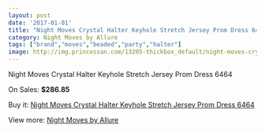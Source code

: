 ```yaml
---
layout: post
date: '2017-01-01'
title: "Night Moves Crystal Halter Keyhole Stretch Jersey Prom Dress 6464"
category: Night Moves by Allure
tags: ["brand","moves","beaded","party","halter"]
image: http://img.princessan.com/13205-thickbox_default/night-moves-crystal-halter-keyhole-stretch-jersey-prom-dress-6464.jpg
---
```

Night Moves Crystal Halter Keyhole Stretch Jersey Prom Dress 6464

On Sales: **$286.85**
<a href="https://www.princessan.com/en/night-moves-by-allure/6239-night-moves-crystal-halter-keyhole-stretch-jersey-prom-dress-6464.html"><amp-img layout="responsive" width="600" height="600" src="//img.princessan.com/13205-thickbox_default/night-moves-crystal-halter-keyhole-stretch-jersey-prom-dress-6464.jpg" alt="Night Moves Crystal Halter Keyhole Stretch Jersey Prom Dress 6464 0" /></a>
<a href="https://www.princessan.com/en/night-moves-by-allure/6239-night-moves-crystal-halter-keyhole-stretch-jersey-prom-dress-6464.html"><amp-img layout="responsive" width="600" height="600" src="//img.princessan.com/13206-thickbox_default/night-moves-crystal-halter-keyhole-stretch-jersey-prom-dress-6464.jpg" alt="Night Moves Crystal Halter Keyhole Stretch Jersey Prom Dress 6464 1" /></a>
<a href="https://www.princessan.com/en/night-moves-by-allure/6239-night-moves-crystal-halter-keyhole-stretch-jersey-prom-dress-6464.html"><amp-img layout="responsive" width="600" height="600" src="//img.princessan.com/13207-thickbox_default/night-moves-crystal-halter-keyhole-stretch-jersey-prom-dress-6464.jpg" alt="Night Moves Crystal Halter Keyhole Stretch Jersey Prom Dress 6464 2" /></a>
<a href="https://www.princessan.com/en/night-moves-by-allure/6239-night-moves-crystal-halter-keyhole-stretch-jersey-prom-dress-6464.html"><amp-img layout="responsive" width="600" height="600" src="//img.princessan.com/13208-thickbox_default/night-moves-crystal-halter-keyhole-stretch-jersey-prom-dress-6464.jpg" alt="Night Moves Crystal Halter Keyhole Stretch Jersey Prom Dress 6464 3" /></a>

Buy it: [Night Moves Crystal Halter Keyhole Stretch Jersey Prom Dress 6464](https://www.princessan.com/en/night-moves-by-allure/6239-night-moves-crystal-halter-keyhole-stretch-jersey-prom-dress-6464.html "Night Moves Crystal Halter Keyhole Stretch Jersey Prom Dress 6464")

View more: [Night Moves by Allure](https://www.princessan.com/en/49-night-moves-by-allure "Night Moves by Allure")